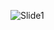 ![Slide1](https://user-images.githubusercontent.com/88597534/236520682-7dddea67-208a-470b-b482-454ad1eb47e7.jpg)

